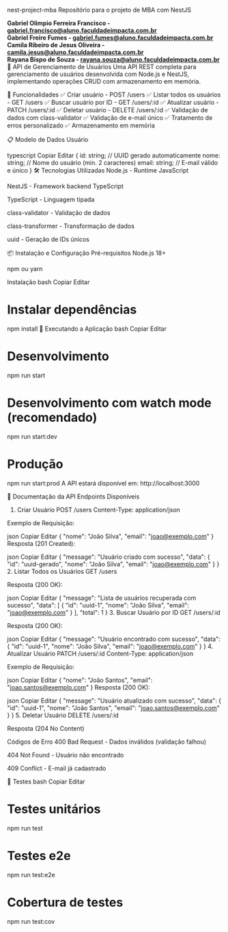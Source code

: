 nest-project-mba
Repositório para o projeto de MBA com NestJS

**Gabriel Olimpio Ferreira Francisco - gabriel.francisco@aluno.faculdadeimpacta.com.br**
<br>
**Gabriel Freire Fumes - gabriel.fumes@aluno.faculdadeimpacta.com.br**
<br>
**Camila Ribeiro de Jesus Oliveira - camila.jesus@aluno.faculdadeimpacta.com.br**
<br>
**Rayana Bispo de Souza - rayana.souza@aluno.faculdadeimpacta.com.br**
<br>
📌 API de Gerenciamento de Usuários
Uma API REST completa para gerenciamento de usuários desenvolvida com Node.js e NestJS, implementando operações CRUD com armazenamento em memória.

🚀 Funcionalidades
✅ Criar usuário - POST /users
✅ Listar todos os usuários - GET /users
✅ Buscar usuário por ID - GET /users/:id
✅ Atualizar usuário - PATCH /users/:id
✅ Deletar usuário - DELETE /users/:id
✅ Validação de dados com class-validator
✅ Validação de e-mail único
✅ Tratamento de erros personalizado
✅ Armazenamento em memória

📋 Modelo de Dados
Usuário

typescript
Copiar
Editar
{
  id: string;        // UUID gerado automaticamente
  nome: string;      // Nome do usuário (min. 2 caracteres)
  email: string;     // E-mail válido e único
}
🛠️ Tecnologias Utilizadas
Node.js - Runtime JavaScript

NestJS - Framework backend TypeScript

TypeScript - Linguagem tipada

class-validator - Validação de dados

class-transformer - Transformação de dados

uuid - Geração de IDs únicos

📦 Instalação e Configuração
Pré-requisitos
Node.js 18+

npm ou yarn

Instalação
bash
Copiar
Editar
# Instalar dependências
npm install
🚀 Executando a Aplicação
bash
Copiar
Editar
# Desenvolvimento
npm run start

# Desenvolvimento com watch mode (recomendado)
npm run start:dev

# Produção
npm run start:prod
A API estará disponível em: http://localhost:3000

📖 Documentação da API
Endpoints Disponíveis
1. Criar Usuário
POST /users
Content-Type: application/json

Exemplo de Requisição:

json
Copiar
Editar
{
  "nome": "João Silva",
  "email": "joao@exemplo.com"
}
Resposta (201 Created):

json
Copiar
Editar
{
  "message": "Usuário criado com sucesso",
  "data": {
    "id": "uuid-gerado",
    "nome": "João Silva",
    "email": "joao@exemplo.com"
  }
}
2. Listar Todos os Usuários
GET /users

Resposta (200 OK):

json
Copiar
Editar
{
  "message": "Lista de usuários recuperada com sucesso",
  "data": [
    {
      "id": "uuid-1",
      "nome": "João Silva",
      "email": "joao@exemplo.com"
    }
  ],
  "total": 1
}
3. Buscar Usuário por ID
GET /users/:id

Resposta (200 OK):

json
Copiar
Editar
{
  "message": "Usuário encontrado com sucesso",
  "data": {
    "id": "uuid-1",
    "nome": "João Silva",
    "email": "joao@exemplo.com"
  }
}
4. Atualizar Usuário
PATCH /users/:id
Content-Type: application/json

Exemplo de Requisição:

json
Copiar
Editar
{
  "nome": "João Santos",
  "email": "joao.santos@exemplo.com"
}
Resposta (200 OK):

json
Copiar
Editar
{
  "message": "Usuário atualizado com sucesso",
  "data": {
    "id": "uuid-1",
    "nome": "João Santos",
    "email": "joao.santos@exemplo.com"
  }
}
5. Deletar Usuário
DELETE /users/:id

Resposta (204 No Content)

Códigos de Erro
400 Bad Request - Dados inválidos (validação falhou)

404 Not Found - Usuário não encontrado

409 Conflict - E-mail já cadastrado

🧪 Testes
bash
Copiar
Editar
# Testes unitários
npm run test

# Testes e2e
npm run test:e2e

# Cobertura de testes
npm run test:cov
